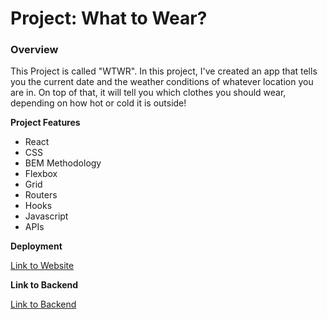 # Project: What to Wear?

### Overview

This Project is called "WTWR". In this project, I've created an app that tells you the current date and the weather conditions of whatever location you are in. On top of that, it will tell you which clothes you should wear, depending on how hot or cold it is outside!

**Project Features**

- React
- CSS
- BEM Methodology
- Flexbox
- Grid
- Routers
- Hooks
- Javascript
- APIs

**Deployment**

[Link to Website](https://www.what2wear.crabdance.com)

**Link to Backend**

[Link to Backend](https://github.com/Jacob-Cozens/se_project_express)
